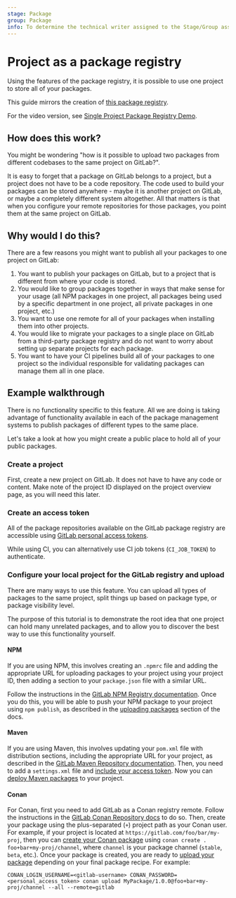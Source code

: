 ```yaml
---
stage: Package
group: Package
info: To determine the technical writer assigned to the Stage/Group associated with this page, see https://about.gitlab.com/handbook/engineering/ux/technical-writing/#designated-technical-writers
---
```


# Project as a package registry

Using the features of the package registry, it is possible to use one project to store all of your packages.

This guide mirrors the creation of [this package registry](https://gitlab.com/sabrams/my-package-registry).

For the video version, see [Single Project Package Registry Demo](https://youtu.be/ui2nNBwN35c).

## How does this work?

You might be wondering "how is it possible to upload two packages from different codebases to the same project on GitLab?".

It is easy to forget that a package on GitLab belongs to a project, but a project does not have to be a code repository.
The code used to build your packages can be stored anywhere - maybe it is another project on GitLab, or maybe a completely
different system altogether. All that matters is that when you configure your remote repositories for those packages, you
point them at the same project on GitLab.

## Why would I do this?

There are a few reasons you might want to publish all your packages to one project on GitLab:

1. You want to publish your packages on GitLab, but to a project that is different from where your code is stored.
1. You would like to group packages together in ways that make sense for your usage (all NPM packages in one project,
   all packages being used by a specific department in one project, all private packages in one project, etc.)
1. You want to use one remote for all of your packages when installing them into other projects.
1. You would like to migrate your packages to a single place on GitLab from a third-party package registry and do not
   want to worry about setting up separate projects for each package.
1. You want to have your CI pipelines build all of your packages to one project so the individual responsible for
validating packages can manage them all in one place.

## Example walkthrough

There is no functionality specific to this feature. All we are doing is taking advantage of functionality available in each
of the package management systems to publish packages of different types to the same place.

Let's take a look at how you might create a public place to hold all of your public packages.

### Create a project

First, create a new project on GitLab. It does not have to have any code or content. Make note of the project ID
displayed on the project overview page, as you will need this later.

### Create an access token

All of the package repositories available on the GitLab package registry are accessible using [GitLab personal access
tokens](../../profile/personal_access_tokens.md).

While using CI, you can alternatively use CI job tokens (`CI_JOB_TOKEN`) to authenticate.

### Configure your local project for the GitLab registry and upload

There are many ways to use this feature. You can upload all types of packages to the same project,
split things up based on package type, or package visibility level.

The purpose of this tutorial is to demonstrate the root idea that one project can hold many unrelated
packages, and to allow you to discover the best way to use this functionality yourself.

#### NPM

If you are using NPM, this involves creating an `.npmrc` file and adding the appropriate URL for uploading packages
to your project using your project ID, then adding a section to your `package.json` file with a similar URL.

Follow
the instructions in the [GitLab NPM Registry documentation](../npm_registry/index.md#authenticating-to-the-gitlab-npm-registry). Once
you do this, you will be able to push your NPM package to your project using `npm publish`, as described in the
[uploading packages](../npm_registry/index.md#uploading-packages) section of the docs.

#### Maven

If you are using Maven, this involves updating your `pom.xml` file with distribution sections, including the
appropriate URL for your project, as described in the [GitLab Maven Repository documentation](../maven_repository/index.md#project-level-maven-endpoint).
Then, you need to add a `settings.xml` file and [include your access token](../maven_repository/index.md#authenticating-with-a-personal-access-token).
Now you can [deploy Maven packages](../maven_repository/index.md#uploading-packages) to your project.

#### Conan

For Conan, first you need to add GitLab as a Conan registry remote. Follow the instructions in the [GitLab Conan Repository docs](../conan_repository/index.md#adding-the-gitlab-package-registry-as-a-conan-remote)
to do so. Then, create your package using the plus-separated (`+`) project path as your Conan user. For example,
if your project is located at `https://gitlab.com/foo/bar/my-proj`, then you can [create your Conan package](../conan_repository/index.md)
using `conan create . foo+bar+my-proj/channel`, where `channel` is your package channel (`stable`, `beta`, etc.). Once your package
is created, you are ready to [upload your package](../conan_repository/index.md#uploading-a-package) depending on your final package recipe. For example:

```shell
CONAN_LOGIN_USERNAME=<gitlab-username> CONAN_PASSWORD=<personal_access_token> conan upload MyPackage/1.0.0@foo+bar+my-proj/channel --all --remote=gitlab
```
